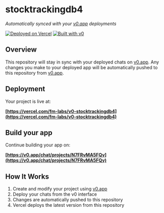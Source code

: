 # stocktrackingdb4

*Automatically synced with your [v0.app](https://v0.app) deployments*

[![Deployed on Vercel](https://img.shields.io/badge/Deployed%20on-Vercel-black?style=for-the-badge&logo=vercel)](https://vercel.com/fm-labs/v0-stocktrackingdb4)
[![Built with v0](https://img.shields.io/badge/Built%20with-v0.app-black?style=for-the-badge)](https://v0.app/chat/projects/N7FRvMA5FQv)

## Overview

This repository will stay in sync with your deployed chats on [v0.app](https://v0.app).
Any changes you make to your deployed app will be automatically pushed to this repository from [v0.app](https://v0.app).

## Deployment

Your project is live at:

**[https://vercel.com/fm-labs/v0-stocktrackingdb4](https://vercel.com/fm-labs/v0-stocktrackingdb4)**

## Build your app

Continue building your app on:

**[https://v0.app/chat/projects/N7FRvMA5FQv](https://v0.app/chat/projects/N7FRvMA5FQv)**

## How It Works

1. Create and modify your project using [v0.app](https://v0.app)
2. Deploy your chats from the v0 interface
3. Changes are automatically pushed to this repository
4. Vercel deploys the latest version from this repository
